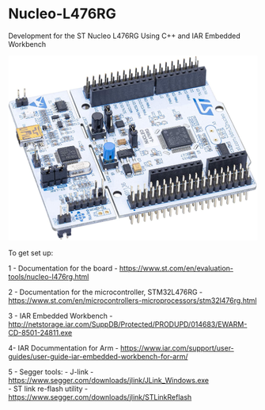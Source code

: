 # Nucleo-L476RG
Development for the ST Nucleo L476RG Using C++ and IAR Embedded Workbench

![GitHub Logo](/Docs/img/NucleoL476RG.jpg)

To get set up:


1 - Documentation for the board - 
https://www.st.com/en/evaluation-tools/nucleo-l476rg.html

2 - Documentation for the microcontroller, STM32L476RG - 
https://www.st.com/en/microcontrollers-microprocessors/stm32l476rg.html

3 - IAR Embedded Workbench - 
http://netstorage.iar.com/SuppDB/Protected/PRODUPD/014683/EWARM-CD-8501-24811.exe

4- IAR Docummentation for Arm - 
https://www.iar.com/support/user-guides/user-guide-iar-embedded-workbench-for-arm/

5 - Segger tools: 
      - J-link - 
            https://www.segger.com/downloads/jlink/JLink_Windows.exe            
      - ST link re-flash utility -  
            https://www.segger.com/downloads/jlink/STLinkReflash
      
      







